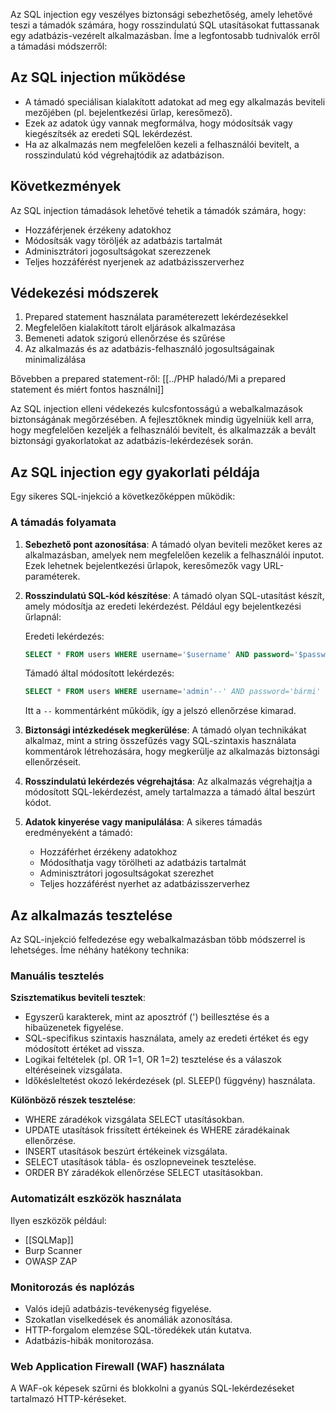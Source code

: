 Az SQL injection egy veszélyes biztonsági sebezhetőség, amely lehetővé teszi a támadók számára, hogy rosszindulatú SQL utasításokat futtassanak egy adatbázis-vezérelt alkalmazásban. Íme a legfontosabb tudnivalók erről a támadási módszerről:
## Az SQL injection működése

- A támadó speciálisan kialakított adatokat ad meg egy alkalmazás beviteli mezőjében (pl. bejelentkezési űrlap, keresőmező).
- Ezek az adatok úgy vannak megformálva, hogy módosítsák vagy kiegészítsék az eredeti SQL lekérdezést.
- Ha az alkalmazás nem megfelelően kezeli a felhasználói bevitelt, a rosszindulatú kód végrehajtódik az adatbázison.
## Következmények

Az SQL injection támadások lehetővé tehetik a támadók számára, hogy:

- Hozzáférjenek érzékeny adatokhoz
- Módosítsák vagy töröljék az adatbázis tartalmát
- Adminisztrátori jogosultságokat szerezzenek
- Teljes hozzáférést nyerjenek az adatbázisszerverhez
## Védekezési módszerek

1. Prepared statement használata paraméterezett lekérdezésekkel
2. Megfelelően kialakított tárolt eljárások alkalmazása
3. Bemeneti adatok szigorú ellenőrzése és szűrése
4. Az alkalmazás és az adatbázis-felhasználó jogosultságainak minimalizálása

Bővebben a prepared statement-ről:
[[../PHP haladó/Mi a prepared statement és miért fontos használni]]

Az SQL injection elleni védekezés kulcsfontosságú a webalkalmazások biztonságának megőrzésében. A fejlesztőknek mindig ügyelniük kell arra, hogy megfelelően kezeljék a felhasználói bevitelt, és alkalmazzák a bevált biztonsági gyakorlatokat az adatbázis-lekérdezések során.
## Az SQL injection egy gyakorlati példája

Egy sikeres SQL-injekció a következőképpen működik:
### A támadás folyamata

1. **Sebezhető pont azonosítása**: A támadó olyan beviteli mezőket keres az alkalmazásban, amelyek nem megfelelően kezelik a felhasználói inputot. Ezek lehetnek bejelentkezési űrlapok, keresőmezők vagy URL-paraméterek.

2. **Rosszindulatú SQL-kód készítése**: A támadó olyan SQL-utasítást készít, amely módosítja az eredeti lekérdezést. Például egy bejelentkezési űrlapnál:

   Eredeti lekérdezés:
   ```sql
   SELECT * FROM users WHERE username='$username' AND password='$password'
   ```
   
   Támadó által módosított lekérdezés:
   ```sql
   SELECT * FROM users WHERE username='admin'--' AND password='bármi'
   ```
   
   Itt a `--` kommentárként működik, így a jelszó ellenőrzése kimarad.

3. **Biztonsági intézkedések megkerülése**: A támadó olyan technikákat alkalmaz, mint a string összefűzés vagy SQL-szintaxis használata kommentárok létrehozására, hogy megkerülje az alkalmazás biztonsági ellenőrzéseit.

4. **Rosszindulatú lekérdezés végrehajtása**: Az alkalmazás végrehajtja a módosított SQL-lekérdezést, amely tartalmazza a támadó által beszúrt kódot.

5. **Adatok kinyerése vagy manipulálása**: A sikeres támadás eredményeként a támadó:
   - Hozzáférhet érzékeny adatokhoz
   - Módosíthatja vagy törölheti az adatbázis tartalmát
   - Adminisztrátori jogosultságokat szerezhet
   - Teljes hozzáférést nyerhet az adatbázisszerverhez

## Az alkalmazás tesztelése

Az SQL-injekció felfedezése egy webalkalmazásban több módszerrel is lehetséges. Íme néhány hatékony technika:
### Manuális tesztelés

**Szisztematikus beviteli tesztek**:

- Egyszerű karakterek, mint az aposztróf (') beillesztése és a hibaüzenetek figyelése.
- SQL-specifikus szintaxis használata, amely az eredeti értéket és egy módosított értéket ad vissza.
- Logikai feltételek (pl. OR 1=1, OR 1=2) tesztelése és a válaszok eltéréseinek vizsgálata.
- Időkésleltetést okozó lekérdezések (pl. SLEEP() függvény) használata.

**Különböző részek tesztelése**:

- WHERE záradékok vizsgálata SELECT utasításokban.
- UPDATE utasítások frissített értékeinek és WHERE záradékainak ellenőrzése.
- INSERT utasítások beszúrt értékeinek vizsgálata.
- SELECT utasítások tábla- és oszlopneveinek tesztelése.
- ORDER BY záradékok ellenőrzése SELECT utasításokban.
### Automatizált eszközök használata

Ilyen eszközök például:
- [[SQLMap]]
- Burp Scanner
- OWASP ZAP
### Monitorozás és naplózás

- Valós idejű adatbázis-tevékenység figyelése.
- Szokatlan viselkedések és anomáliák azonosítása.
- HTTP-forgalom elemzése SQL-töredékek után kutatva.
- Adatbázis-hibák monitorozása.
### Web Application Firewall (WAF) használata

A WAF-ok képesek szűrni és blokkolni a gyanús SQL-lekérdezéseket tartalmazó HTTP-kéréseket.